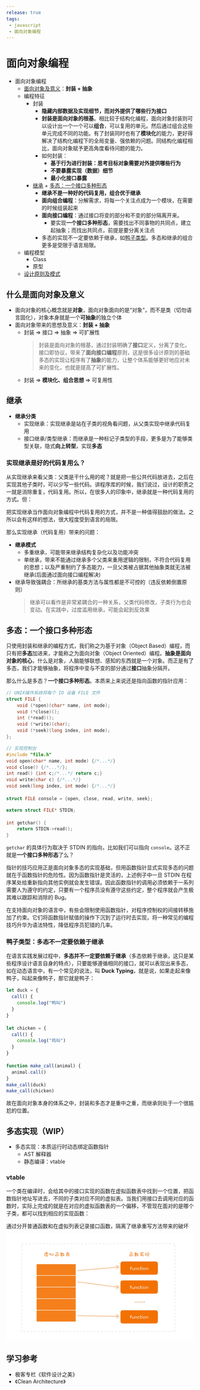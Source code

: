 ```yaml
---
release: true
tags:
 - javascript
 - 面向对象编程
---
```


# 面向对象编程  

- 面向对象编程
  - [面向对象及意义](#什么是面向对象及意义)：**封装 + 抽象**
  - 编程特征
    - 封装
      - **隐藏内部数据及实现细节，而对外提供了哪些行为接口**
      - **封装是面向对象的根基**。相比较于结构化编程，面向对象封装则可以设计出一个一个可以**组合**，可以复用的单元。然后通过组合这些单元完成不同的功能。有了封装同时也有了**模块化**的能力，更好得解决了结构化编程下的全局变量、强依赖的问题。同结构化编程相比，面向对象赋予更高角度看待问题的能力。
      - 如何封装：
        - **基于行为进行封装：思考目标对象需要对外提供哪些行为**
        - **不要暴露实现（数据）细节**
        - **最小化接口暴露**
    - [继承](#继承) + [多态：一个接口多种形态](#多态一个接口多种形态)
      - **继承不是一种好的代码复用，组合优于继承**
      - **面向组合编程**：分解需求，将每一个关注点成为一个模块，在需要的时候组装起来
      - **面向接口编程**：通过接口将变的部分和不变的部分隔离开来。
        - 要实现**一个接口多种形态**，需要找出不同事物的共同点，建立起抽象；而找出共同点，前提是要分离关注点
      - 多态的实现不一定要依赖于继承，如[鸭子类型](#鸭子类型多态不一定要依赖于继承)。多态和继承的组合更多是受限于语言局限。
  - 编程模型
    - Class
    - 原型
  - [设计原则及模式](./设计原则及模式.md)

## 什么是面向对象及意义

- 面向对象的核心概念就是**对象**，面向对象面向的是“对象”，而不是类（切勿语言固化），对象本身就是一个**可抽象**的独立个体
- 面向对象带来的思想及意义：**封装 + 抽象**
  - 封装 => 接口 => 抽象 => 可扩展性
    > 封装是面向对象的根基，通过封装明确了**接口**定义，分离了变化，接口即协议，带来了**面向接口编程**原则，这是很多设计原则的基础
    > 多态的实现让程序有了**抽象**的能力，让整个体系能够更好地应对未来的变化，也就是提高了可扩展性。
  - 封装 => **模块化、组合思想** => 可复用性

## 继承

- **继承分类**
  - 实现继承：实现继承是站在子类的视角看问题，从父类实现中继承代码复用
  - 接口继承/类型继承：而继承是一种标记子类型的手段，更多是为了能够类型关联，隐式**向上转型**，实现**多态**

### 实现继承是好的代码复用么？

从实现继承来看父类：父类是干什么用的呢？就是把一些公共代码放进去，之后在实现其他子类时，可以少写一些代码。讲程序库的时候，我们说过，设计的职责之一就是消除重复，代码复用。所以，在很多人的印象中，继承就是一种代码复用的方式。但：

把实现继承当作面向对象编程中代码复用的方式，并不是一种值得鼓励的做法。之所以会有这样的想法，很大程度受到语言的局限。

那么实现继承（代码复用）带来的问题：

- **继承模式**
  - 多重继承，可能带来继承结构复杂化以及功能冲突
  - 单继承，带来不能通过继承多个父类来重用逻辑的限制，不符合代码复用的思想；以及严重制约了多态能力，一旦父类被占据其他抽象类就无法被继承(后面通过面向接口编程解决)
- 继承导致强耦合：所继承的基类方法与属性都是不可控的（违反依赖倒置原则）  
  > 继承可以看作是非常紧耦合的一种关系，父类代码修改，子类行为也会变动。在实践中，过度滥用继承，可能会起到反效果

## 多态：一个接口多种形态

只使用封装和继承的编程方式，我们称之为基于对象（Object Based）编程，而只有把**多态**加进来，才能称之为面向对象（Object Oriented）编程。**抽象是面向对象的核心**，什么是对象，人脑能够联想、感知的东西就是一个对象。而正是有了多态，我们才能够抽象，将程序中变与不变的部分通过**接口**抽象分隔开。

那么什么是多态？**一个接口多种形态**。本质来上来说还是指向函数的指针应用：

```c
// UNIX操作系统将每个 IO 设备 FILE 文件
struct FILE {
    void (*open)(char* name, int mode);
    void (*close)();
    int (*read)();
    void (*write)(char);
    void (*seek)(long index, int mode);
};
```

```c
// 实现控制台
#include "file.h"
void open(char* name, int mode) {/*...*/}
void close() {/*...*/};
int read() {int c;/*...*/ return c;}
void write(char c) {/*...*/}
void seek(long index, int mode) {/*...*/}

struct FILE console = {open, close, read, write, seek};
```

```c
extern struct FILE* STDIN;

int getchar() {
    return STDIN->read();
}
```

`getchar` 的具体行为取决于 STDIN 的指向，比如我们可以指向 `console`。这不正就是**一个接口多种形态**了么？

指针的技巧应用正是面向对象多态的实现基础，但用函数指针显式实现多态的问题就在于函数指针的危险性。因为函数指针是灵活的，上述例子中一旦 STDIN 在程序某处给重新指向其他实例就会发生错误。因此函数指针的调用必须依赖于一系列需要人为遵守的约定，只要有一个程序员没有遵守这些约定，整个程序就会产生极其难以跟踪和消除的 Bug。

在支持面向对象的语言中，有些会限制使用函数指针，对程序控制权的间接转移施加了约束。它们将函数指针赋值的操作下沉到了运行时去实现，将一种常见的编程技巧升华为语法特性，降低程序员犯错的几率。

### 鸭子类型：多态不一定要依赖于继承

在语言实践发展过程中，**多态并不一定要依赖于继承**（多态依赖于继承，这只是某些程序设计语言自身的特点），只要能够遵循相同的接口，就可以表现出来多态，如在动态语言中，有一个常见的说法，叫 **Duck Typing**，就是说，如果走起来像鸭子，叫起来像鸭子，那它就是鸭子：

```js
let duck = {
  call() {
    console.log("鸭叫")
  }
}

let chicken = {
  call() {
    console.log("鸡叫")
  }
}

function make_call(animal) {
  animal.call()
}
make_call(duck)
make_call(chicken)
```

故在面向对象本身的体系之中，封装和多态才是重中之重，而继承则处于一个很尴尬的位置。

## 多态实现（WIP）

- 多态实现：本质运行时动态绑定函数指针
  - AST 解释器
  - 静态编译：vtable

### vtable

一个类在编译时，会给其中的接口实现的函数在虚拟函数表中找到一个位置，把函数指针地址写进去，不同的子类对应不同的虚拟表。当我们用接口去调用对应的函数时，实际上完成的就是在对应的虚拟函数表的一个偏移，不管现在面对的是哪个子类，都可以找到相应的实现函数：

通过分开普通函数和在虚拟列表记录接口函数，隔离了继承重写方法带来的破坏

![图 10](./images/1665490375487.png)  

## 学习参考

- 极客专栏《软件设计之美》
- 《Clean Architecture》